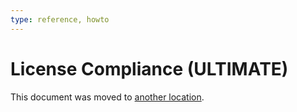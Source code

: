```yaml
---
type: reference, howto
---
```


# License Compliance **(ULTIMATE)**

This document was moved to [another location](../../compliance/license_compliance/index.md).
